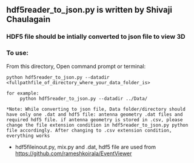 ##  hdf5reader_to_json.py is written by Shivaji Chaulagain
### HDF5 file should be intially converted to json file to view 3D
### To use:
From this directory, Open command prompt or terminal:

    python hdf5reader_to_json.py --datadir <fullpathfile_of_directory_where_your_data_folder_is>

    for example:
         python hdf5reader_to_json.py --datadir ../Data/

    *Note: While converting to json file, Data folder/directory should have only one .dat and hdf5 file: antenna geometry .dat files and required hdf5 file. if antenna geometry is stored in .csv, please change the file extension condition in hdf5reader_to_json.py python file accordingly. After changing to .csv extension condition, everything works

* hdf5fileinout.py, mix.py and .dat, hdf5 file are used from https://github.com/rameshkoirala/EventViewer
